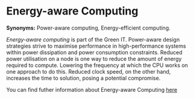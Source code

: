 # Energy-aware Computing


<!-- (Sustainability) -->

**Synonyms:** Power-aware computing, Energy-efficient computing.


*Energy-aware computing* is part of the Green IT. Power-aware design strategies strive to maximise performance in high-performance systems within power dissipation and power consumption constraints. Reduced power utilisation on a node is one way to reduce the amount of energy required to compute. Lowering the frequency at which the CPU works on one approach to do this. Reduced clock speed, on the other hand, increases the time to solution, posing a potential compromise.

You can find futher information about Energy-aware Computing [here](../../T3.6/power_aware.md)
